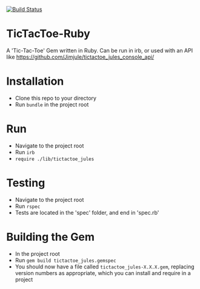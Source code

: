 [![Build Status](https://travis-ci.org/Jimjule/TicTacToe-Ruby.svg?branch=master)](https://travis-ci.org/Jimjule/TicTacToe-Ruby)

# TicTacToe-Ruby

A 'Tic-Tac-Toe' Gem written in Ruby. Can be run in irb, or used with an API like https://github.com/Jimjule/tictactoe_jules_console_api/

# Installation

- Clone this repo to your directory
- Run `bundle` in the project root

# Run

- Navigate to the project root
- Run `irb`
- `require ./lib/tictactoe_jules`

# Testing

- Navigate to the project root
- Run `rspec`
- Tests are located in the 'spec' folder, and end in 'spec.rb'

# Building the Gem

- In the project root
- Run `gem build tictactoe_jules.gemspec`
- You should now have a file called `tictactoe_jules-X.X.X.gem`, replacing version numbers as appropriate, which you can install and require in a project